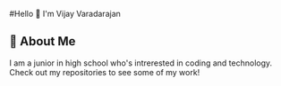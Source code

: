 #Hello 👋 I'm Vijay Varadarajan

## 🌟 About Me 

I am a junior in high school who's intrerested in coding and technology. Check out my repositories to see some of my work!
